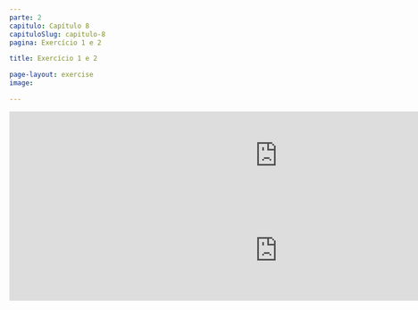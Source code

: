 ```yaml
---
parte: 2
capitulo: Capítulo 8
capituloSlug: capitulo-8
pagina: Exercício 1 e 2

title: Exercício 1 e 2

page-layout: exercise
image:

---
```


<!-- <img src="{{site.baseurl}}/assets/graphics/content/2_1_3_1.png"/> -->
<iframe src="https://player.vimeo.com/video/226770762?title=0&byline=0&portrait=0" width="960" height="158" frameborder="0" webkitallowfullscreen mozallowfullscreen allowfullscreen></iframe>


<!-- <img src="{{site.baseurl}}/assets/graphics/content/2_1_3_2.png"/> -->
<iframe src="https://player.vimeo.com/video/226770794?title=0&byline=0&portrait=0" width="960" height="181" frameborder="0" webkitallowfullscreen mozallowfullscreen allowfullscreen></iframe>
